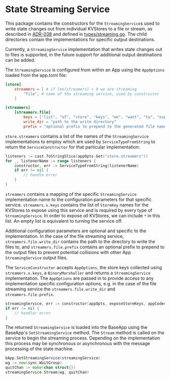 # State Streaming Service

This package contains the constructors for the `StreamingService`s used to write state changes out from individual KVStores to a
file or stream, as described in [ADR-038](../../docs/architecture/adr-038-state-listening.md) and defined in [types/streaming.go](../../baseapp/streaming.go).
The child directories contain the implementations for specific output destinations.

Currently, a `StreamingService` implementation that writes state changes out to files is supported, in the future support for additional
output destinations can be added.

The `StreamingService` is configured from within an App using the `AppOptions` loaded from the app.toml file:

```toml
[store]
    streamers = [ # if len(streamers) > 0 we are streaming
        "file", # name of the streaming service, used by constructor
    ]

[streamers]
    [streamers.file]
        keys = ["list", "of", "store", "keys", "we", "want", "to", "expose", "for", "this", "streaming", "service"]
        write_dir = "path to the write directory"
        prefix = "optional prefix to prepend to the generated file names"
```

`store.streamers` contains a list of the names of the `StreamingService` implementations to employ which are used by `ServiceTypeFromString`
to return the `ServiceConstructor` for that particular implementation:

```go
listeners := cast.ToStringSlice(appOpts.Get("store.streamers"))
for _, listenerName := range listeners {
    constructor, err := ServiceTypeFromString(listenerName)
    if err != nil {
    	// handle error
    }
}
```

`streamers` contains a mapping of the specific `StreamingService` implementation name to the configuration parameters for that specific service.
`streamers.x.keys` contains the list of `StoreKey` names for the KVStores to expose using this service and is required by every type of `StreamingService`.
In order to expose *all* KVStores, we can include `*` in this list. An empty list is equivalent to turning the service off.

Additional configuration parameters are optional and specific to the implementation.
In the case of the file streaming service, `streamers.file.write_dir` contains the path to the
directory to write the files to, and `streamers.file.prefix` contains an optional prefix to prepend to the output files to prevent potential collisions
with other App `StreamingService` output files.

The `ServiceConstructor` accepts `AppOptions`, the store keys collected using `streamers.x.keys`, a `BinaryMarshaller` and
returns a `StreamingService` implementation. The `AppOptions` are passed in to provide access to any implementation specific configuration options,
e.g. in the case of the file streaming service the `streamers.file.write_dir` and `streamers.file.prefix`.

```go
streamingService, err := constructor(appOpts, exposeStoreKeys, appCodec)
if err != nil {
    // handler error
}
```

The returned `StreamingService` is loaded into the BaseApp using the BaseApp's `SetStreamingService` method.
The `Stream` method is called on the service to begin the streaming process. Depending on the implementation this process
may be synchronous or asynchronous with the message processing of the state machine.

```go
bApp.SetStreamingService(streamingService)
wg := new(sync.WaitGroup)
quitChan := make(chan struct{})
streamingService.Stream(wg, quitChan)
```
